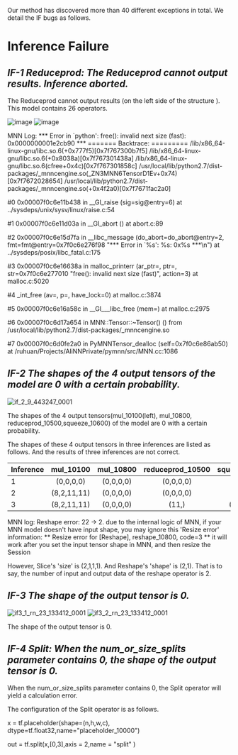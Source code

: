  Our method has discovered more than 40 different exceptions in total. We detail the IF bugs as follows.


Inference Failure
================

 ***IF-1 Reduceprod: The Reduceprod cannot output results. Inference aborted.***
----------------

The Reduceprod cannot output results (on the left side of the structure ). This model contains 26 operators.

![image](https://user-images.githubusercontent.com/69624583/92420420-c1b53e80-f1a5-11ea-8c6c-37d64034fa32.png)
![image](https://user-images.githubusercontent.com/69624583/92420438-d98cc280-f1a5-11ea-8513-256922c35553.png)

MNN Log: 
*** Error in `python': free(): invalid next size (fast): 0x0000000001e2cb90 ***
======= Backtrace: =========
/lib/x86_64-linux-gnu/libc.so.6(+0x777f5)[0x7f767300b7f5]
/lib/x86_64-linux-gnu/libc.so.6(+0x8038a)[0x7f767301438a]
/lib/x86_64-linux-gnu/libc.so.6(cfree+0x4c)[0x7f767301858c]
/usr/local/lib/python2.7/dist-packages/_mnncengine.so(_ZN3MNN6TensorD1Ev+0x74)[0x7f7672028654]
/usr/local/lib/python2.7/dist-packages/_mnncengine.so(+0x4f2a0)[0x7f7671fac2a0]

#0  0x00007f0c6e11b438 in __GI_raise (sig=sig@entry=6) at ../sysdeps/unix/sysv/linux/raise.c:54

#1  0x00007f0c6e11d03a in __GI_abort () at abort.c:89

#2  0x00007f0c6e15d7fa in __libc_message (do_abort=do_abort@entry=2, fmt=fmt@entry=0x7f0c6e276f98 "*** Error in `%s': %s: 0x%s ***\n") at ../sysdeps/posix/libc_fatal.c:175

#3  0x00007f0c6e16638a in malloc_printerr (ar_ptr=<optimized out>, ptr=<optimized out>, str=0x7f0c6e277010 "free(): invalid next size (fast)", action=3) at malloc.c:5020

#4  _int_free (av=<optimized out>, p=<optimized out>, have_lock=0) at malloc.c:3874

#5  0x00007f0c6e16a58c in __GI___libc_free (mem=<optimized out>) at malloc.c:2975

#6  0x00007f0c6d17a654 in MNN::Tensor::~Tensor() () from /usr/local/lib/python2.7/dist-packages/_mnncengine.so

#7  0x00007f0c6d0fe2a0 in PyMNNTensor_dealloc (self=0x7f0c6e86ab50) at /ruhuan/Projects/AliNNPrivate/pymnn/src/MNN.cc:1086




 ***IF-2 The shapes of the 4 output tensors of the model are 0 with a certain probability.***
----------------
![if_2_9_443247_0001](https://user-images.githubusercontent.com/69624583/92605466-56be5180-f2e4-11ea-8e29-f7ca1efb0b6e.png)

The shapes of the 4 output tensors(mul_10100(left), mul_10800, reduceprod_10500,squeeze_10600) of the model are 0 with a certain probability.

The shapes of these 4 output tensors in  three inferences are listed as follows.  And the  results of three inferences are not correct.


| Inference  | mul_10100   | mul_10800  | reduceprod_10500  | squeeze_10600 |
| ------------- |:-------------:|:----------:|:----------:| :----------: |
| 1        | (0,0,0,0) | (0,0,0,0)     |(0,0,0,0)       | (0,0,0,0)  |
| 2       | (8,2,11,11)    |  (0,0,0,0)     |(0,0,0,0)       | (0,0,0,0)  |
| 3      | (8,2,11,11)    |   (0,0,0,0)  |   (11,)   | (176, 11) |


MNN log: 
Reshape error: 22 -> 2.
due to the internal logic of MNN, if your MNN model doesn't have input shape, you may ignore this 'Resize error' information:
** Resize error for [Reshape], reshape_10800, code=3 **
it will work after you set the input tensor shape in MNN, and then resize the Session

However, Slice's 'size' is (2,1,1,1). And Reshape's 'shape' is (2,1). That is to say, the number of input and output data of the reshape operator is 2.



 ***IF-3 The shape of the output tensor  is 0.***
----------------

![if3_1_rn_23_133412_0001](https://user-images.githubusercontent.com/69624583/92605547-72295c80-f2e4-11ea-8c9d-fedf979d9e51.png)
![if3_2_rn_23_133412_0001](https://user-images.githubusercontent.com/69624583/92605554-75244d00-f2e4-11ea-98dd-f47dace3a03d.png)


The shape of the output tensor is 0.






 ***IF-4 Split: When the num_or_size_splits parameter contains 0, the shape of the output tensor is 0.***
----------------


When the num_or_size_splits parameter contains 0,  the Split operator will yield a calculation error.

The configuration of the Split operator is as follows.

x  = tf.placeholder(shape=(n,h,w,c), dtype=tf.float32,name="placeholder_10000")

out = tf.split(x,[0,3],axis = 2,name = "split" )








